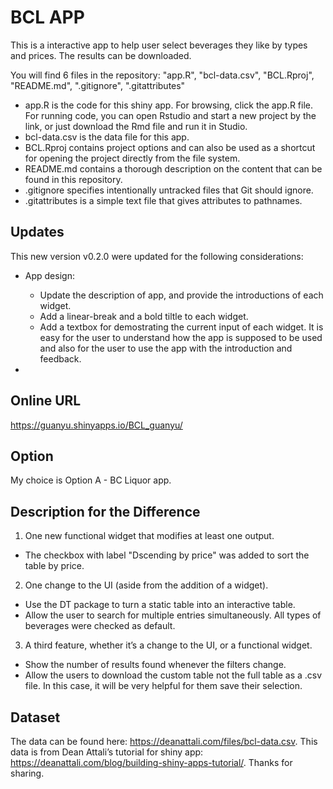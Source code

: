# BCL APP
This is a interactive app to help user select beverages they like by types and prices. The results can be downloaded.

You will find 6 files in the repository: "app.R", "bcl-data.csv", "BCL.Rproj", "README.md", ".gitignore", ".gitattributes"

- app.R is the code for this shiny app. For browsing, click the app.R file. For running code, you can open Rstudio and start a new project by the link, or just download the Rmd file and run it in Studio.
- bcl-data.csv is the data file for this app.
- BCL.Rproj contains project options and can also be used as a shortcut for opening the project directly from the file system.
- README.md contains a thorough description on the content that can be found in this repository.
- .gitignore specifies intentionally untracked files that Git should ignore.
- .gitattributes is a simple text file that gives attributes to pathnames.

## Updates
This new version v0.2.0 were updated for the following considerations:
- App design: 
    * Update the description of app, and provide the introductions of each widget.
    * Add a linear-break and a bold tiltle to each widget.
    * Add a textbox for demostrating the current input of each widget.
    It is easy for the user to  understand how the app is supposed to be used and also for the user to use the app with the introduction and feedback.

- 


## Online URL
https://guanyu.shinyapps.io/BCL_guanyu/

## Option
My choice is Option A - BC Liquor app.

## Description for the Difference
1. One new functional widget that modifies at least one output.
- The checkbox with label "Dscending by price" was added to sort the table by price.
2. One change to the UI (aside from the addition of a widget).
- Use the DT package to turn a static table into an interactive table.
- Allow the user to search for multiple entries simultaneously. All types of beverages were checked as default.
3. A third feature, whether it’s a change to the UI, or a functional widget.
- Show the number of results found whenever the filters change. 
- Allow the users to download the custom table not the full table as a .csv file. In this case, it will be very helpful for them save their selection.

## Dataset
The data can be found here: https://deanattali.com/files/bcl-data.csv. This data is from Dean Attali’s tutorial for shiny app: https://deanattali.com/blog/building-shiny-apps-tutorial/. Thanks for sharing.
